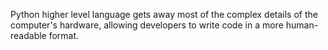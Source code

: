 Python higher level language gets away most of the complex details of the computer's hardware, allowing developers to write code in a more human-readable format.
